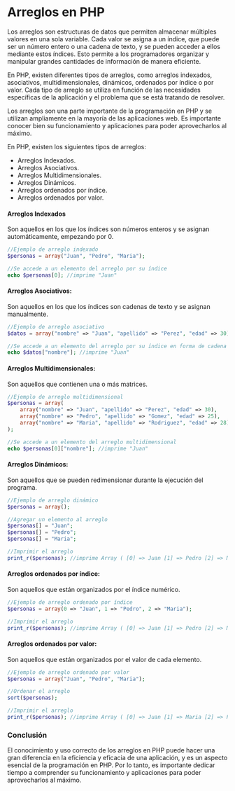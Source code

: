 # Arreglos en PHP
Los arreglos son estructuras de datos que permiten almacenar múltiples valores en una sola variable. Cada valor se asigna a un índice, que puede ser un número entero o una cadena de texto, y se pueden acceder a ellos mediante estos índices. Esto permite a los programadores organizar y manipular grandes cantidades de información de manera eficiente.

En PHP, existen diferentes tipos de arreglos, como arreglos indexados, asociativos, multidimensionales, dinámicos, ordenados por índice o por valor. Cada tipo de arreglo se utiliza en función de las necesidades específicas de la aplicación y el problema que se está tratando de resolver.

Los arreglos son una parte importante de la programación en PHP y se utilizan ampliamente en la mayoría de las aplicaciones web. Es importante conocer bien su funcionamiento y aplicaciones para poder aprovecharlos al máximo.

En PHP, existen los siguientes tipos de arreglos:

* Arreglos Indexados.
* Arreglos Asociativos.
* Arreglos Multidimensionales.
* Arreglos Dinámicos.
* Arreglos ordenados por índice.
* Arreglos ordenados por valor.

#### Arreglos Indexados
Son aquellos en los que los índices son números enteros y se asignan automáticamente, empezando por 0.
```php
//Ejemplo de arreglo indexado
$personas = array("Juan", "Pedro", "Maria");

//Se accede a un elemento del arreglo por su índice
echo $personas[0]; //imprime "Juan"
```
#### Arreglos Asociativos:
Son aquellos en los que los índices son cadenas de texto y se asignan manualmente.
```php
//Ejemplo de arreglo asociativo
$datos = array("nombre" => "Juan", "apellido" => "Perez", "edad" => 30);

//Se accede a un elemento del arreglo por su índice en forma de cadena de texto
echo $datos["nombre"]; //imprime "Juan"
```
#### Arreglos Multidimensionales:
Son aquellos que contienen una o más matrices.
```php
//Ejemplo de arreglo multidimensional
$personas = array(
    array("nombre" => "Juan", "apellido" => "Perez", "edad" => 30),
    array("nombre" => "Pedro", "apellido" => "Gomez", "edad" => 25),
    array("nombre" => "Maria", "apellido" => "Rodriguez", "edad" => 28)
);

//Se accede a un elemento del arreglo multidimensional
echo $personas[0]["nombre"]; //imprime "Juan"
```
#### Arreglos Dinámicos:
Son aquellos que se pueden redimensionar durante la ejecución del programa.
```php
//Ejemplo de arreglo dinámico
$personas = array();

//Agregar un elemento al arreglo
$personas[] = "Juan";
$personas[] = "Pedro";
$personas[] = "Maria";

//Imprimir el arreglo
print_r($personas); //imprime Array ( [0] => Juan [1] => Pedro [2] => Maria )
```
#### Arreglos ordenados por índice:
Son aquellos que están organizados por el índice numérico.
```php
//Ejemplo de arreglo ordenado por índice
$personas = array(0 => "Juan", 1 => "Pedro", 2 => "Maria");

//Imprimir el arreglo
print_r($personas); //imprime Array ( [0] => Juan [1] => Pedro [2] => Maria )
```
#### Arreglos ordenados por valor: 
Son aquellos que están organizados por el valor de cada elemento.
```php
//Ejemplo de arreglo ordenado por valor
$personas = array("Juan", "Pedro", "Maria");

//Ordenar el arreglo
sort($personas);

//Imprimir el arreglo
print_r($personas); //imprime Array ( [0] => Juan [1] => Maria [2] => Pedro )
```

### Conclusión
El conocimiento y uso correcto de los arreglos en PHP puede hacer una gran diferencia en la eficiencia y eficacia de una aplicación, y es un aspecto esencial de la programación en PHP. Por lo tanto, es importante dedicar tiempo a comprender su funcionamiento y aplicaciones para poder aprovecharlos al máximo.
